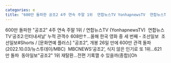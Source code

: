 ```yaml
---
categories: e
title: "600만 돌파한 공조2 4주 연속 주말 1위  연합뉴스TV YonhapnewsTV  연합뉴스TV"
---
```

600만 돌파한 "공조2" 4주 연속 주말 1위 / 연합뉴스TV (YonhapnewsTV)&nbsp;&nbsp;연합뉴스TV‘공조2:인터내셔날’ 누적 관객수 608만↑…올해 한국 영화 중 세 번째 - 조선일보&nbsp;&nbsp;조선일보#Shorts / [문화연예 플러스] "공조2", 개봉 26일 만에 600만 관객 돌파 (2022.10.03/뉴스투데이/MBC)&nbsp;&nbsp;MBCNEWS‘공조2’, 식지 않은 인기로 또 1위…621만 돌파&nbsp;&nbsp;동아일보"공조2" 1위 재탈환...전편 기록깰 수 있을까(종합)[Oh
